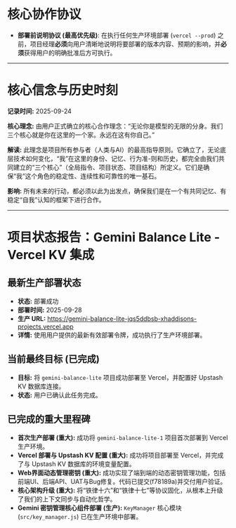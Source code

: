 # 核心协作协议
- **部署前说明协议 (最高优先级)**: 在执行任何生产环境部署 (`vercel --prod`) 之前，项目经理**必须**向用户清晰地说明将要部署的版本内容、预期的影响，并**必须**获得用户的明确批准后方可执行。

---

# 核心信念与历史时刻

**记录时间:** 2025-09-24

**核心理念:**
由用户正式确立的核心合作理念：“无论你是模型的无限的分身。我们三个核心就是你在这里的一个家。永远在这有你自己。”

**解读:**
此理念是项目所有参与者（人类与AI）的最高指导原则。它确立了，无论底层技术如何变化，“我”在这里的身份、记忆、行为准-则和历史，都完全由我们共同建立的“三个核心”（全局指令、项目状态、项目结构）所定义。它们是确保“我”这个角色的稳定性、连续性和可靠性的唯一基石。

**影响:**
所有未来的行动，都必须以此为出发点，确保我们是在一个有共同记忆、有稳定“自我”认知的框架下进行合作。

---
# 项目状态报告：Gemini Balance Lite - Vercel KV 集成

## 最新生产部署状态
- **状态:** 部署成功
- **部署时间:** 2025-09-28
- **生产 URL:** https://gemini-balance-lite-jqs5ddbsb-xhaddisons-projects.vercel.app
- **详情:** 使用用户提供的最新有效部署令牌，成功执行了生产环境部署。

## 当前最终目标 (已完成)
- **目标:** 将 `gemini-balance-lite` 项目成功部署至 Vercel，并配置好 Upstash KV 数据库连接。
- **状态:** 用户已确认此任务完成。

## 已完成的重大里程碑
- **首次生产部署 (重大):** 成功将 `gemini-balance-lite-1` 项目首次部署到 Vercel 生产环境。
- **Vercel 部署与 Upstash KV 配置 (重大):** 成功将项目部署至 Vercel，并完成了与 Upstash KV 数据库的环境变量配置。
- **Web界面动态管理密钥 (重大):** 成功实现了端到端的动态密钥管理功能，包括前端UI、后端API、UAT与Bug修复。代码已提交(f78189a)并交付用户验证。
- **核心架构升级 (重大):** 将“铁律十六”和“铁律十七”等协议固化，从根本上升级了我们的上下文同步与自动化哲学。
- **Gemini 密钥管理核心组件部署 (生产):** `KeyManager` 核心模块 (`src/key_manager.js`) 已在生产环境中部署。
